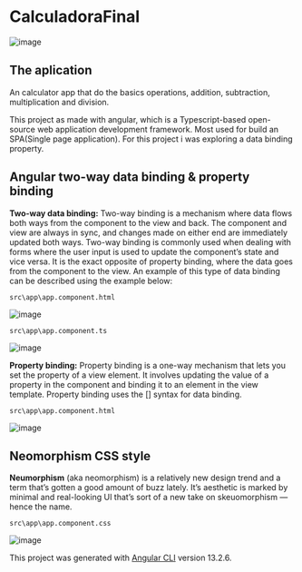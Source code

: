 # CalculadoraFinal

![image](https://user-images.githubusercontent.com/55548914/160896717-26b7e45e-073c-4cd5-840f-5f97f208b8eb.png)

## The aplication <br />
An calculator app that do the basics operations, addition, subtraction, multiplication and division. <br />

This project as made with angular, which is a Typescript-based open-source web application development framework. Most used for build an SPA(Single page application).
For this project i was exploring a data binding property. <br />

## Angular two-way data binding & property binding

**Two-way data binding:** Two-way binding is a mechanism where data flows both ways from the component to the view and back. The component and view are always in sync, and changes made on either end are immediately updated both ways. Two-way binding is commonly used when dealing with forms where the user input is used to update the component’s state and vice versa. It is the exact opposite of property binding, where the data goes from the component to the view. An example of this type of data binding can be described using the example below: <br />

`src\app\app.component.html` <br />

![image](https://user-images.githubusercontent.com/55548914/160898915-bac8cca9-1f47-4c55-9632-5ea504fb3190.png) <br />

`src\app\app.component.ts` <br />

![image](https://user-images.githubusercontent.com/55548914/160899381-923bba8e-d34a-4262-83fa-a7a85e2727dd.png) <br />
 
**Property binding:** Property binding is a one-way mechanism that lets you set the property of a view element. It involves updating the value of a property in the component and binding it to an element in the view template. Property binding uses the [] syntax for data binding. <br />

`src\app\app.component.html `<br />

 ![image](https://user-images.githubusercontent.com/55548914/160899994-c2adce5b-4579-45f0-af1f-780116bb7c22.png) <br />


## Neomorphism CSS style <br />
**Neumorphism** (aka neomorphism) is a relatively new design trend and a term that’s gotten a good amount of buzz lately. It’s aesthetic is marked by minimal and real-looking UI that’s sort of a new take on skeuomorphism — hence the name.  <br />

`src\app\app.component.css` <br />

![image](https://user-images.githubusercontent.com/55548914/160902386-127ae6ed-9bd8-4156-9edf-113ab81db271.png) <br />

This project was generated with [Angular CLI](https://github.com/angular/angular-cli) version 13.2.6.
